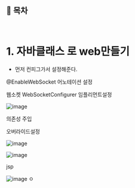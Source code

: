 ## 🔖 목차


<br/>

# 1. 자바클래스 로 web만들기

- 먼저 컨피그가서 설정해준다.

@EnableWebSocket 어노테이션 설정

웹소켓 WebSocketConfigurer 임플리먼트설정

![image](https://github.com/inhoru/TIL/assets/126074577/87445546-ef1e-493b-bcc6-2f0d648f9f53)

의존성 주입


오버라이드설정

![image](https://github.com/inhoru/TIL/assets/126074577/76759626-5ae7-43d1-9676-24d7fc092596)


![image](https://github.com/inhoru/TIL/assets/126074577/91a76322-2b97-452d-8133-d55b23a2ca98)


jsp

![image](https://github.com/inhoru/TIL/assets/126074577/4b3535b4-456b-412f-b3b9-a16d449c8aa1)
ㅇ
